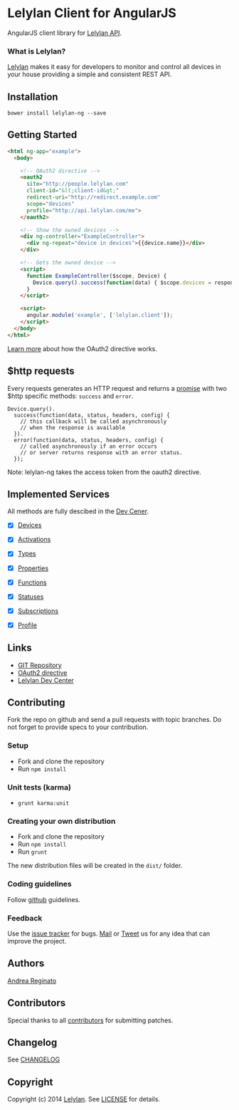 # Lelylan Client for AngularJS

AngularJS client library for [Lelylan API](http://dev.lelylan.com).

### What is Lelylan?

[Lelylan](http://lelylan.com) makes it easy for developers to monitor and control all devices
in your house providing a simple and consistent REST API.


## Installation

`bower install lelylan-ng --save`


## Getting Started

```html
<html ng-app="example">
  <body>

    <!-- OAuth2 directive -->
    <oauth2
      site="http://people.lelylan.com"
      client-id="&lt;client-id&gt;"
      redirect-uri="http://redirect.example.com"
      scope="devices"
      profile="http://api.lelylan.com/me">
    </oauth2>

    <!-- Show the owned devices -->
    <div ng-controller="ExampleController">
      <div ng-repeat="device in devices">{{device.name}}</div>
    </div>

    <!-- Gets the owned device -->
    <script>
      function ExampleController($scope, Device) {
        Device.query().success(function(data) { $scope.devices = response });
      }
    </script>

    <script>
      angular.module('example', ['lelylan.client']);
    </script>
  </body>
</html>
```

[Learn more](http://dev.lelylan.com/developers/#oauth-implicit-grant-angular)
about how the OAuth2 directive works.


## $http requests

Every requests generates an HTTP request and returns a [promise](https://docs.angularjs.org/api/ng/service/$http)
with two $http specific methods: `success` and `error`.

```
Device.query().
  success(function(data, status, headers, config) {
    // this callback will be called asynchronously
    // when the response is available
  }).
  error(function(data, status, headers, config) {
    // called asynchronously if an error occurs
    // or server returns response with an error status.
  });
```

Note: lelylan-ng takes the access token from the oauth2 directive.


## Implemented Services

All methods are fully descibed in the [Dev Cener](http://dev.lelylan.com#angular).

- [x] [Devices](http://dev.lelylan.com/developers#devices-api-angular)
- [x] [Activations](http://dev.lelylan.com/developers#activations-api-angular)
- [x] [Types](http://dev.lelylan.com/types#types-api-angular)
- [x] [Properties](http://dev.lelylan.com/types#properties-api-angular)
- [x] [Functions](http://dev.lelylan.com/types#functions-api-angular)
- [x] [Statuses](http://dev.lelylan.com/types#statuses-api-angular)
- [x] [Subscriptions](http://dev.lelylan.com/developers#subscriptions-api-angular)
- [x] [Profile](http://dev.lelylan.com/developers#core-concepts-get-me-angular)


## Links

* [GIT Repository](http://github.com/lelylan/lelylan-ng)
* [OAuth2 directive](https://github.com/andreareginato/oauth-ng)
* [Lelylan Dev Center](http://dev.lelylan.com)


## Contributing

Fork the repo on github and send a pull requests with topic branches.
Do not forget to provide specs to your contribution.

### Setup

* Fork and clone the repository
* Run `npm install`

### Unit tests (karma)

* `grunt karma:unit`

### Creating your own distribution

* Fork and clone the repository
* Run `npm install`
* Run `grunt`

The new distribution files will be created in the `dist/` folder.

### Coding guidelines

Follow [github](https://github.com/styleguide/) guidelines.

### Feedback

Use the [issue tracker](http://github.com/lelylan/lelylan-ng/issues) for bugs.
[Mail](mailto:touch@lelylan.com) or [Tweet](http://twitter.com/lelylan) us for any idea that
can improve the project.

## Authors

[Andrea Reginato](http://twitter.com/andreareginato)

## Contributors

Special thanks to all [contributors](https://github.com/lelylan/lelylan-ng/contributors)
for submitting patches.


## Changelog

See [CHANGELOG](https://github.com/lelylan/lelylan-ng/blob/master/CHANGELOG.md)


## Copyright

Copyright (c) 2014 [Lelylan](http://lelylan.com).
See [LICENSE](https://github.com/lelylan/lelylan-ng/blob/master/LICENSE.md) for details.
